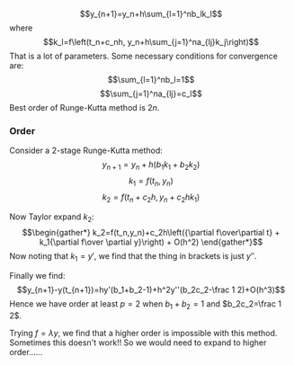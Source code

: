 $$y_{n+1}=y_n+h\sum_{l=1}^nb_lk_l$$
where
$$k_l=f\left(t_n+c_nh, y_n+h\sum_{j=1}^na_{lj}k_j\right)$$
That is a lot of parameters. 
Some necessary conditions for convergence are:
$$\sum_{l=1}^nb_l=1$$
$$\sum_{j=1}^na_{lj}=c_l$$
Best order of Runge-Kutta method is $2n$.

### Order
Consider a 2-stage Runge-Kutta method:
$$y_{n+1}=y_n+h(b_1k_1+b_2k_2)$$
$$k_1=f(t_n,y_n)$$
$$k_2=f(t_n+c_2h, y_n+c_2hk_1)$$

Now Taylor expand $k_2$:
$$\begin{gather*}
k_2=f(t_n,y_n)+c_2h\left({\partial f\over\partial t} + k_1{\partial f\over \partial y}\right) + O(h^2)
\end{gather*}$$
Now noting that $k_1=y'$, we find that the thing in brackets is just $y''$.

Finally we find:
$$y_{n+1}-y(t_{n+1})=hy'(b_1+b_2-1)+h^2y''(b_2c_2-\frac 1 2)+O(h^3)$$
Hence we have order at least $p=2$ when $b_1+b_2=1$ and $b_2c_2=\frac 1 2$.

Trying $f=\lambda y$, we find that a higher order is impossible with this method. 
Sometimes this doesn't work!! So we would need to expand to higher order......